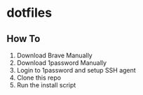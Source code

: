 # dotfiles

## How To
1. Download Brave Manually
2. Download 1password Manually
3. Login to 1password and setup SSH agent
4. Clone this repo
5. Run the install script